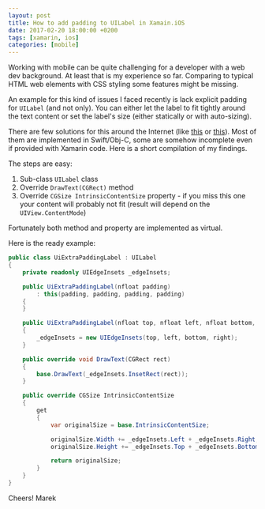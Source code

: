 ```yaml
---
layout: post
title: How to add padding to UILabel in Xamain.iOS
date: 2017-02-20 18:00:00 +0200
tags: [xamarin, ios]
categories: [mobile]
---
```


Working with mobile can be quite challenging for a developer with a web dev background. At least that is my experience so far. Comparing to typical HTML web elements with CSS styling some features might be missing.

An example for this kind of issues I faced recently is lack explicit padding for `UILabel` (and not only). You can either let the label to fit tightly around the text content or set the label's size (either statically or with auto-sizing).

There are few solutions for this around the Internet (like [this](http://stackoverflow.com/a/17557490/619799) or [this](https://forums.xamarin.com/discussion/comment/190767/#Comment_190767)). Most of them are implemented in Swift/Obj-C, some are somehow incomplete even if provided with Xamarin code. Here is a short compilation of my findings.<!-- more -->

The steps are easy:

1. Sub-class `UILabel` class
2. Override `DrawText(CGRect)` method
3. Override `CGSize IntrinsicContentSize` property - if you miss this one your content will probably not fit (result will depend on the `UIView.ContentMode`)

Fortunately both method and property are implemented as virtual.

Here is the ready example:

```csharp
public class UiExtraPaddingLabel : UILabel{    private readonly UIEdgeInsets _edgeInsets;    public UiExtraPaddingLabel(nfloat padding)        : this(padding, padding, padding, padding)    {    }    public UiExtraPaddingLabel(nfloat top, nfloat left, nfloat bottom, nfloat right)    {        _edgeInsets = new UIEdgeInsets(top, left, bottom, right);    }    public override void DrawText(CGRect rect)    {        base.DrawText(_edgeInsets.InsetRect(rect));    }    public override CGSize IntrinsicContentSize    {        get        {            var originalSize = base.IntrinsicContentSize;            originalSize.Width += _edgeInsets.Left + _edgeInsets.Right;            originalSize.Height += _edgeInsets.Top + _edgeInsets.Bottom;            return originalSize;        }    }}
```

Cheers!
Marek
